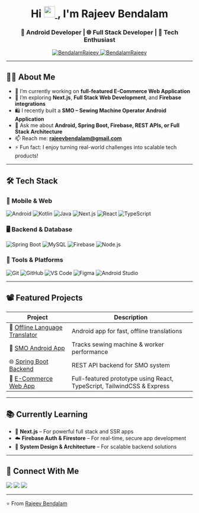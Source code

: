 <h1 align="center">Hi 
  <a href="https://github.com/PremSaiBollamoni" target="_self">
    <img src="https://media.giphy.com/media/hvRJCLFzcasrR4ia7z/giphy.gif" width="30">
  </a>
, I'm Rajeev Bendalam</h1>
<h3 align="center">🚀 Android Developer | 🌐 Full Stack Developer | 🤖 Tech Enthusiast</h3>

<p align="center">
  <a href="https://github.com/BendalamRajeev">
    <img src="https://komarev.com/ghpvc/?username=BendalamRajeev&label=Profile%20views&color=0e75b6&style=flat" alt="BendalamRajeev">
  </a>
  <a href="https://github.com/BendalamRajeev">
    <img src="https://img.shields.io/github/followers/BendalamRajeev?label=Followers" alt="BendalamRajeev">
  </a>
</p>

---

## 🧑‍💻 About Me

- 🔭 I’m currently working on **full-featured E-Commerce Web Application**
- 🌱 I’m exploring **Next.js**, **Full Stack Web Development**, and **Firebase integrations**
- 🛍️ I recently built a **SMO – Sewing Machine Operator Android Application**
- 💬 Ask me about **Android, Spring Boot, Firebase, REST APIs, or Full Stack Architecture**
- 📫 Reach me: **[rajeevbendalam@gmail.com](mailto:rajeevbendalam@gmail.com)**
- ⚡ Fun fact: I enjoy turning real-world challenges into scalable tech products!

---

## 🛠️ Tech Stack

### 🚀 Mobile & Web
![Android](https://img.shields.io/badge/-Android-3DDC84?logo=android&logoColor=white)
![Kotlin](https://img.shields.io/badge/-Kotlin-7F52FF?logo=kotlin&logoColor=white)
![Java](https://img.shields.io/badge/-Java-007396?logo=java&logoColor=white)
![Next.js](https://img.shields.io/badge/-Next.js-000000?logo=next.js&logoColor=white)
![React](https://img.shields.io/badge/-React-61DAFB?logo=react&logoColor=black)
![TypeScript](https://img.shields.io/badge/-TypeScript-3178C6?logo=typescript&logoColor=white)

### 🖥️ Backend & Database
![Spring Boot](https://img.shields.io/badge/-Spring_Boot-6DB33F?logo=spring-boot&logoColor=white)
![MySQL](https://img.shields.io/badge/-MySQL-4479A1?logo=mysql&logoColor=white)
![Firebase](https://img.shields.io/badge/-Firebase-FFCA28?logo=firebase&logoColor=black)
![Node.js](https://img.shields.io/badge/-Node.js-339933?logo=nodedotjs&logoColor=white)

### 🧰 Tools & Platforms
![Git](https://img.shields.io/badge/-Git-F05032?logo=git&logoColor=white)
![GitHub](https://img.shields.io/badge/-GitHub-181717?logo=github&logoColor=white)
![VS Code](https://img.shields.io/badge/-VS_Code-007ACC?logo=visual-studio-code&logoColor=white)
![Figma](https://img.shields.io/badge/-Figma-F24E1E?logo=figma&logoColor=white)
![Android Studio](https://img.shields.io/badge/-Android_Studio-3DDC84?logo=android-studio&logoColor=white)

---

## 📽️ Featured Projects

| Project | Description |
|--------|-------------|
| 🔧 [Offline Language Translator](https://github.com/BendalamRajeev/offline-language-translator) | Android app for fast, offline translations |
| 🧵 [SMO Android App](https://github.com/BendalamRajeev/SMO-Android-App) | Tracks sewing machine & worker performance |
| 🌐 [Spring Boot Backend](https://github.com/BendalamRajeev/smo-backend) | REST API backend for SMO system |
| 🛒 [E-Commerce Web App](https://github.com/BendalamRajeev/ecommerce-app) | Full-featured prototype using React, TypeScript, TailwindCSS & Express |

---

## 📚 Currently Learning

- 🔧 **Next.js** – For powerful full stack and SSR apps  
- ☁️ **Firebase Auth & Firestore** – For real-time, secure app development  
- 🧩 **System Design & Architecture** – For scalable backend solutions  

---

## 🔗 Connect With Me

<p align="left">
  <a href="https://github.com/BendalamRajeev" target="_blank"><img src="https://img.shields.io/badge/GitHub-000?style=for-the-badge&logo=github&logoColor=white"/></a>
  <a href="https://www.linkedin.com/in/bendalam-rajeev-392170274/" target="_blank"><img src="https://img.shields.io/badge/LinkedIn-blue?style=for-the-badge&logo=linkedin&logoColor=white"/></a>
  <a href="mailto:bendalamrajeev@gmail.com"><img src="https://img.shields.io/badge/Email-D14836?style=for-the-badge&logo=gmail&logoColor=white"/></a>
</p>

---

⭐️ From [Rajeev Bendalam](https://github.com/BendalamRajeev)
